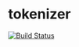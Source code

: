 # tokenizer

[![Build Status](https://travis-ci.org/tuzzeg/tokenizer.jl.svg)](https://travis-ci.org/tuzzeg/tokenizer.jl)
